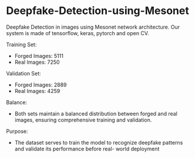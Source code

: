 # Deepfake-Detection-using-Mesonet
Deepfake Detection in images using Mesonet network architecture.
Our system is made of tensorflow, keras, pytorch and open CV.

Training Set:
- Forged Images: 5111
- Real Images: 7250
  
Validation Set:
- Forged Images: 2889
- Real Images: 4259

Balance:
- Both sets maintain a balanced distribution between forged and real images, ensuring comprehensive training
and validation.

Purpose:
- The dataset serves to train the model to recognize deepfake patterns and validate its performance before real-
world deployment
